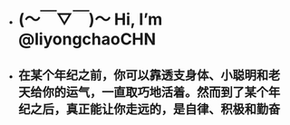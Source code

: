 - # (～￣▽￣)～ Hi, I’m @liyongchaoCHN
- ## 在某个年纪之前，你可以靠透支身体、小聪明和老天给你的运气，一直取巧地活着。然而到了某个年纪之后，真正能让你走远的，是自律、积极和勤奋
<!---
liyongchaoCHN/liyongchaoCHN is a ✨ special ✨ repository because its `README.md` (this file) appears on your GitHub profile.
You can click the Preview link to take a look at your changes.
--->
